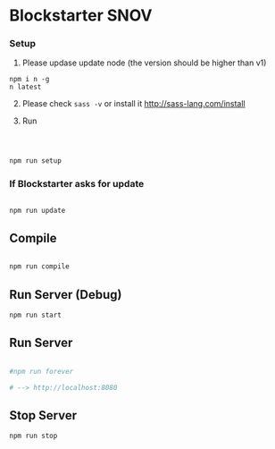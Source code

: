 # Blockstarter SNOV



### Setup 

1. Please updase update node (the version should be higher than v1)

```
npm i n -g 
n latest
```

2. Please check `sass -v` or install it http://sass-lang.com/install

3. Run
```sh



npm run setup

```

### If Blockstarter asks for update 

```sh 

npm run update

```

## Compile 

```sh 

npm run compile

```

## Run Server (Debug)

```sh
npm run start 
```

## Run Server

```sh

#npm run forever

# --> http://localhost:8080

```

## Stop Server 

```
npm run stop
```